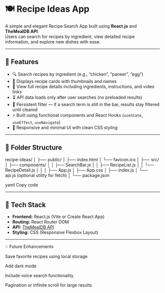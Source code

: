# 🍽️ Recipe Ideas App

A simple and elegant Recipe Search App built using **React.js** and **TheMealDB API**.  
Users can search for recipes by ingredient, view detailed recipe information, and explore new dishes with ease.

---

## 🚀 Features

- 🔍 Search recipes by ingredient (e.g., “chicken”, “paneer”, “egg”)
- 📜 Displays recipe cards with thumbnails and names
- 🧾 View full recipe details including ingredients, instructions, and video links
- ⏳ API data loads only after user searches (no preloaded results)
- 🔁 Persistent filter — if a search term is still in the bar, results stay filtered until cleared
- ⚡ Built using functional components and React Hooks (`useState`, `useEffect`, `useNavigate`)
- 🎨 Responsive and minimal UI with clean CSS styling

---

## 🧩 Folder Structure

recipe-ideas/
│
├── public/
│ ├── index.html
│ └── favicon.ico
│
├── src/
│ ├── components/
│ │ ├── SearchBar.js
│ │ ├── RecipeList.js
│ │ └── RecipeDetail.js
│ │
│ ├── App.js
│ ├── App.css
│ ├── index.js
│ └── api.js (optional utility for fetch)
│
└── package.json

yaml
Copy code

---

## 🧠 Tech Stack

- **Frontend:** React.js (Vite or Create React App)
- **Routing:** React Router DOM
- **API:** [TheMealDB API](https://www.themealdb.com/api.php)
- **Styling:** CSS (Responsive Flexbox Layout)

---


💡 Future Enhancements

Save favorite recipes using local storage

Add dark mode

Include voice search functionality

Pagination or infinite scroll for large results




